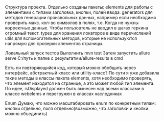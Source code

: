 Структура проекта.
Отдельно созданы пакеты:
elements для работы с элементами с типами заголовка, кнопки, полей ввода.
generators для методов генерации произвольных данных, например если необходимо проверить макс. кол-во символов в полях, т.е. Когда не нужны корректные данные. Чтобы пользовтель не вводил в шагах геркина огромный текст.
types для хранения локаторов в виде перечислений
utils для вспомогательных методов, которые не используются напрямую для проверки элементов страницы.

Локальный запуск тестов
Выполнить mvn test
Затем запустить allure serve C:/путь к папке с результатми/allure-results в cmd

Есть ли повторяющийся код, который можно обобщить через интерфейс, абстрактный класс или utility-класс?
По сути я уже добавила такие методы в классы пакета elements, хотя необходимо проверять, что элемент находится на странице, а это может любой тип элемента.
По идее, isDisplayed должен быть вынесен над всеми классами в классе webelems и перегружен в классах наследниках

Enum
Думаю, что можно масштабировать enum по конкретным типам: кнопки отдельно, поля отдельно(возможно, что заголовки и кнопки можно объединить)